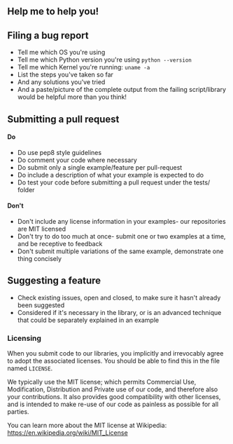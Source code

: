 ## Help me to help you!

## Filing a bug report

* Tell me which OS you're using 
* Tell me which Python version you're using `python --version`
* Tell me which Kernel you're running: `uname -a`
* List the steps you've taken so far
* And any solutions you've tried
* And a paste/picture of the complete output from the failing script/library would be helpful more than you think!


## Submitting a pull request

#### Do

* Do use pep8 style guidelines
* Do comment your code where necessary
* Do submit only a single example/feature per pull-request
* Do include a description of what your example is expected to do
* Do test your code before submitting a pull request under the tests/ folder

#### Don't

* Don't include any license information in your examples- our repositories are MIT licensed
* Don't try to do too much at once- submit one or two examples at a time, and be receptive to feedback
* Don't submit multiple variations of the same example, demonstrate one thing concisely

## Suggesting a feature

* Check existing issues, open and closed, to make sure it hasn't already been suggested
* Considered if it's necessary in the library, or is an advanced technique that could be separately explained in an example

### Licensing

When you submit code to our libraries, you implicitly and irrevocably agree to adopt the associated licenses. You should be able to find this in the file named `LICENSE`.

We typically use the MIT license; which permits Commercial Use, Modification, Distribution and Private use of our code, and therefore also your contributions. It also provides good compatibility with other licenses, and is intended to make re-use of our code as painless as possible for all parties.

You can learn more about the MIT license at Wikipedia: https://en.wikipedia.org/wiki/MIT_License